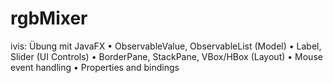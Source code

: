 # rgbMixer
ivis: Übung mit JavaFX
•	ObservableValue, ObservableList (Model)
•	Label, Slider (UI Controls)
•	BorderPane, StackPane, VBox/HBox (Layout)
•	Mouse event handling
•	Properties and bindings
